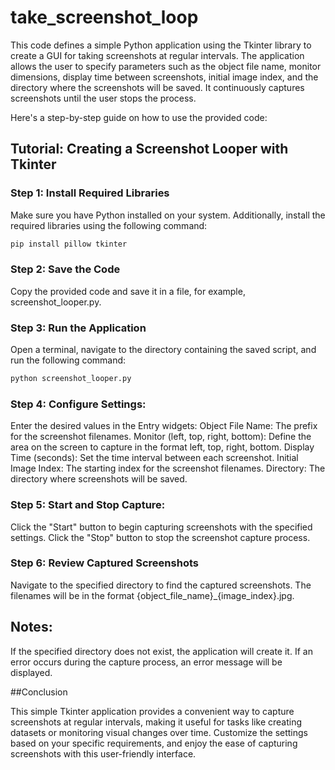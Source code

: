 # take_screenshot_loop

This code defines a simple Python application using the Tkinter library to create a GUI for taking screenshots at regular intervals. The application allows the user to specify parameters such as the object file name, monitor dimensions, display time between screenshots, initial image index, and the directory where the screenshots will be saved. It continuously captures screenshots until the user stops the process.

Here's a step-by-step guide on how to use the provided code:

## Tutorial: Creating a Screenshot Looper with Tkinter

### Step 1: Install Required Libraries

Make sure you have Python installed on your system. Additionally, install the required libraries using the following command:

```bash
pip install pillow tkinter
```

### Step 2: Save the Code

Copy the provided code and save it in a file, for example, screenshot_looper.py.

### Step 3: Run the Application

Open a terminal, navigate to the directory containing the saved script, and run the following command:

```bash
python screenshot_looper.py
```

### Step 4: Configure Settings:

Enter the desired values in the Entry widgets:
Object File Name: The prefix for the screenshot filenames.
Monitor (left, top, right, bottom): Define the area on the screen to capture in the format left, top, right, bottom.
Display Time (seconds): Set the time interval between each screenshot.
Initial Image Index: The starting index for the screenshot filenames.
Directory: The directory where screenshots will be saved.

### Step 5: Start and Stop Capture:

Click the "Start" button to begin capturing screenshots with the specified settings.
Click the "Stop" button to stop the screenshot capture process.

### Step 6: Review Captured Screenshots

Navigate to the specified directory to find the captured screenshots. The filenames will be in the format {object_file_name}_{image_index}.jpg.

## Notes:

If the specified directory does not exist, the application will create it.
If an error occurs during the capture process, an error message will be displayed.

##Conclusion

This simple Tkinter application provides a convenient way to capture screenshots at regular intervals, making it useful for tasks like creating datasets or monitoring visual changes over time. Customize the settings based on your specific requirements, and enjoy the ease of capturing screenshots with this user-friendly interface.
